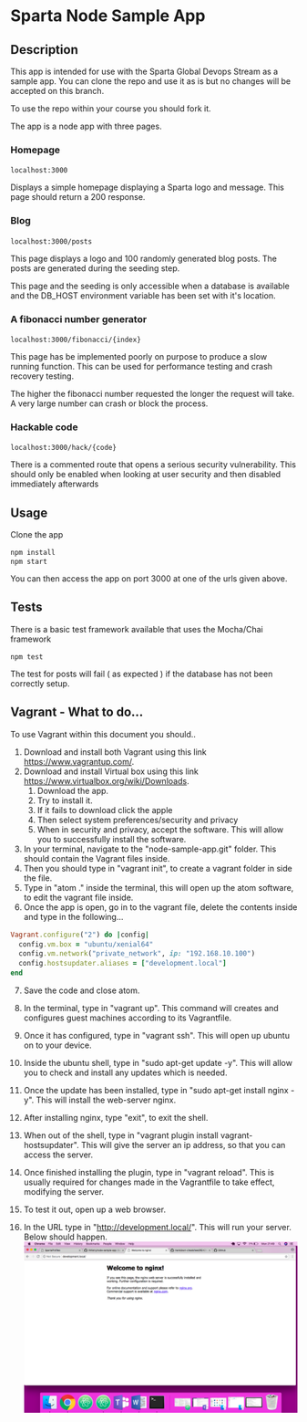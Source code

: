 # Sparta Node Sample App

## Description

This app is intended for use with the Sparta Global Devops Stream as a sample app. You can clone the repo and use it as is but no changes will be accepted on this branch.

To use the repo within your course you should fork it.

The app is a node app with three pages.

### Homepage

``localhost:3000``

Displays a simple homepage displaying a Sparta logo and message. This page should return a 200 response.

### Blog

``localhost:3000/posts``

This page displays a logo and 100 randomly generated blog posts. The posts are generated during the seeding step.

This page and the seeding is only accessible when a database is available and the DB_HOST environment variable has been set with it's location.

### A fibonacci number generator

``localhost:3000/fibonacci/{index}``

This page has be implemented poorly on purpose to produce a slow running function. This can be used for performance testing and crash recovery testing.

The higher the fibonacci number requested the longer the request will take. A very large number can crash or block the process.


### Hackable code

``localhost:3000/hack/{code}``

There is a commented route that opens a serious security vulnerability. This should only be enabled when looking at user security and then disabled immediately afterwards

## Usage

Clone the app

```
npm install
npm start
```

You can then access the app on port 3000 at one of the urls given above.

## Tests

There is a basic test framework available that uses the Mocha/Chai framework

```
npm test
```

The test for posts will fail ( as expected ) if the database has not been correctly setup.

## Vagrant - What to do...
To use Vagrant within this document you should..
 1. Download and install both Vagrant using this link https://www.vagrantup.com/.
 2. Download and install Virtual box using this link https://www.virtualbox.org/wiki/Downloads.
    1. Download the app.
    2. Try to install it.
    3. If it fails to download click the apple
    4. Then select system preferences/security and privacy
    5. When in security and privacy, accept the software. This will allow you to successfully install the software.
 3. In your terminal, navigate to the "node-sample-app.git" folder. This should contain the Vagrant files inside.
 4. Then you should type in "vagrant init", to create a vagrant folder in side the file.
 5. Type in "atom ." inside the terminal, this will open up the atom software, to edit the vagrant file inside.
 6. Once the app is open, go in to the vagrant file, delete the contents inside and type in the following...
 ```ruby
 Vagrant.configure("2") do |config|
   config.vm.box = "ubuntu/xenial64"
   config.vm.network("private_network", ip: "192.168.10.100")
   config.hostsupdater.aliases = ["development.local"]
 end
 ```
 7. Save the code and close atom.
 8. In the terminal, type in "vagrant up". This command will creates and configures guest machines according to its Vagrantfile.
 9. Once it has configured, type in "vagrant ssh". This will open up ubuntu on to your device.
 10. Inside the ubuntu shell, type in "sudo apt-get update -y". This will allow you to check and install any updates which is needed.
 11. Once the update has been installed, type in "sudo apt-get install nginx -y". This will install the web-server nginx.

 
 12. After installing nginx, type "exit", to exit the shell.

 13. When out of the shell, type in "vagrant plugin install vagrant-hostsupdater". This will give the server an ip address, so that you can access the server.
 14. Once finished installing the plugin, type in "vagrant reload". This is usually required for changes made in the Vagrantfile to take effect, modifying the server.
 15. To test it out, open up a web browser.
 16. In the URL type in "http://development.local/". This will run your server. Below should happen.
 ![picture alt](Results.png)
